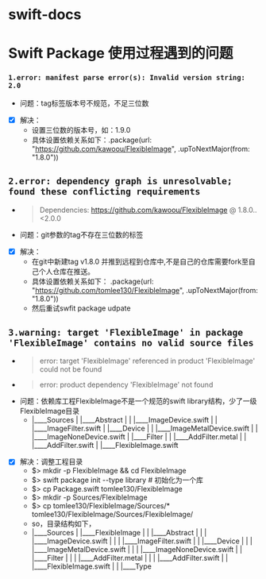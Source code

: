 # swift-docs
# Swift Package 使用过程遇到的问题

### `1.error: manifest parse error(s): Invalid version string: 2.0`
- 问题：tag标签版本号不规范，不足三位数
- [x] 解决：
  - 设置三位数的版本号，如：1.9.0
  - 具体设置依赖关系如下：.package(url: "https://github.com/kawoou/FlexibleImage", .upToNextMajor(from: "1.8.0"))


## `2.error: dependency graph is unresolvable; found these conflicting requirements`
- > Dependencies:  https://github.com/kawoou/FlexibleImage @ 1.8.0..<2.0.0
- 问题：git参数的tag不存在三位数的标签
- [x] 解决：
  - 在git中新建tag v1.8.0 并推到远程到仓库中,不是自己的仓库需要fork至自己个人仓库在推送。
  - 具体设置依赖关系如下： .package(url: "https://github.com/tomlee130/FlexibleImage", .upToNextMajor(from: "1.8.0"))
  - 然后重试swfit package udpate

## `3.warning: target 'FlexibleImage' in package 'FlexibleImage' contains no valid source files`
 - > error: target 'FlexibleImage' referenced in product 'FlexibleImage' could not be found
 - > error: product dependency 'FlexibleImage' not found
- 问题：依赖库工程FlexibleImage不是一个规范的swift library结构，少了一级FlexibleImage目录
    - |____Sources
    | |____Abstract
      | | |____ImageDevice.swift
    | | |____ImageFilter.swift
    | |____Device
    | | |____ImageMetalDevice.swift
    | | |____ImageNoneDevice.swift
    | |____Filter
    | | |____AddFilter.metal
    | | |____AddFilter.swift
    | |____FlexibleImage.swift
- [x] 解决：调整工程目录
    - $> mkdir -p FlexibleImage && cd FlexibleImage
    - $> swift package init --type library    # 初始化为一个库
    - $> cp Package.swift  tomlee130/FlexibleImage
    - $> mkdir -p Sources/FlexibleImage
    - $> cp tomlee130/FlexibleImage/Sources/*  tomlee130/FlexibleImage/Sources/FlexibleImage/
    - so，目录结构如下，
    - |____Sources
      | |____FlexibleImage
      | | |____Abstract
      | | | |____ImageDevice.swift
      | | | |____ImageFilter.swift
      | | |____Device
      | | | |____ImageMetalDevice.swift
      | | | |____ImageNoneDevice.swift
      | | |____Filter
      | | | |____AddFilter.metal
      | | | |____AddFilter.swift
      | | |____FlexibleImage.swift
      | | |____Type
